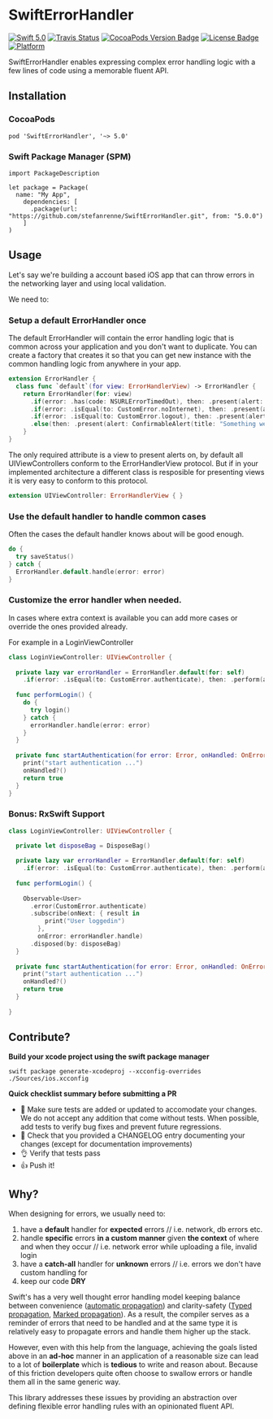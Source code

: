 # SwiftErrorHandler

[![Swift 5.0](https://img.shields.io/badge/swift-5.0-orange.svg?style=flat)](https://swift.org)
[![Travis Status](https://travis-ci.org/stefanrenne/SwiftErrorHandler.svg?branch=master)](https://travis-ci.org/stefanrenne/SwiftErrorHandler)
[![CocoaPods Version Badge](https://img.shields.io/cocoapods/v/SwiftErrorHandler.svg)](https://cocoapods.org/pods/SwiftErrorHandler)
[![License Badge](https://img.shields.io/cocoapods/l/SwiftErrorHandler.svg)](LICENSE)
[![Platform](https://img.shields.io/cocoapods/p/SwiftErrorHandler.svg?style=flat)](http://cocoapods.org/pods/SwiftErrorHandler)

SwiftErrorHandler enables expressing complex error handling logic with a few lines of code using a memorable fluent API.


## Installation

### CocoaPods

```
pod 'SwiftErrorHandler', '~> 5.0'
```

### Swift Package Manager (SPM)

```
import PackageDescription

let package = Package(
  name: "My App",
    dependencies: [
      .package(url: "https://github.com/stefanrenne/SwiftErrorHandler.git", from: "5.0.0")
    ]
)
```


## Usage

Let's say we're building a account based iOS app that can throw errors in the networking layer and using local validation.

We need to:

### Setup a default ErrorHandler once

The default ErrorHandler will contain the error handling logic that is common across your application and you don't want to duplicate. You can create a factory that creates it so that you can get new instance with the common handling logic from anywhere in your app.

```swift
extension ErrorHandler {
  class func `default`(for view: ErrorHandlerView) -> ErrorHandler {
    return ErrorHandler(for: view)
      .if(error: .has(code: NSURLErrorTimedOut), then: .present(alert: ConfirmableAlert(title: "Timeout occurred", confirmTitle: "Retry", confirmAction: { error in print("retry network call") })))
      .if(error: .isEqual(to: CustomError.noInternet), then: .present(alert: ConfirmableAlert(title: "Did you turn off the internet?", confirmTitle: "No")))
      .if(error: .isEqual(to: CustomError.logout), then: .present(alert: RejectableAlert(title: "Are you sure you want to logout?", confirmTitle: "Yes", rejectTitle: "No")))
      .else(then: .present(alert: ConfirmableAlert(title: "Something went wrong", confirmTitle: "Ok")))
    }
}
```

The only required attribute is a view to present alerts on, by default all UIViewControllers conform to the ErrorHandlerView protocol. But if in your implemented architecture a different class is resposible for presenting views it is very easy to conform to this protocol.

```swift
extension UIViewController: ErrorHandlerView { }
```



### Use the default handler to handle common cases

Often the cases the default handler knows about will be good enough.

```swift
do {
  try saveStatus()
} catch {
  ErrorHandler.default.handle(error: error)
}
```

### Customize the error handler when needed.

In cases where extra context is available you can add more cases or override the ones provided already.

For example in a LoginViewController

```swift
class LoginViewController: UIViewController {
    
  private lazy var errorHandler = ErrorHandler.default(for: self)
    .if(error: .isEqual(to: CustomError.authenticate), then: .perform(action: startAuthentication))
        
  func performLogin() {
    do {
      try login()
    } catch {
      errorHandler.handle(error: error)
    }
  }
    
  private func startAuthentication(for error: Error, onHandled: OnErrorHandled) -> Bool {
    print("start authentication ...")
    onHandled?()
    return true
  }      
}
```

### Bonus: RxSwift Support

```swift
class LoginViewController: UIViewController {

  private let disposeBag = DisposeBag()
    
  private lazy var errorHandler = ErrorHandler.default(for: self)
    .if(error: .isEqual(to: CustomError.authenticate), then: .perform(action: startAuthentication))
        
  func performLogin() {
    
    Observable<User>
      .error(CustomError.authenticate)
      .subscribe(onNext: { result in
          print("User loggedin")
        },
        onError: errorHandler.handle)
      .disposed(by: disposeBag)
  }
    
  private func startAuthentication(for error: Error, onHandled: OnErrorHandled) -> Bool {
    print("start authentication ...")
    onHandled?()
    return true
  }   
        
}
```

## Contribute?

**Build your xcode project using the swift package manager**
 
```
swift package generate-xcodeproj --xcconfig-overrides ./Sources/ios.xcconfig
```


**Quick checklist summary before submitting a PR**

- 🔎 Make sure tests are added or updated to accomodate your changes. We do not accept any addition that come without tests. When possible, add tests to verify bug fixes and prevent future regressions.
- 📖 Check that you provided a CHANGELOG entry documenting your changes (except for documentation improvements)
- 👌 Verify that tests pass
- 👍 Push it!


## Why?

When designing for errors, we usually need to:

1. have a **default** handler for **expected** errors
// i.e. network, db errors etc.
2. handle **specific** errors **in a custom manner** given **the context**  of where and when they occur
// i.e. network error while uploading a file, invalid login
3. have a **catch-all** handler for **unknown** errors
// i.e. errors we don't have custom handling for
4. keep our code **DRY**

Swift's has a very well thought error handling model keeping balance between convenience ([automatic propagation](https://github.com/apple/swift/blob/master/docs/ErrorHandlingRationale.rst#automatic-propagation)) and clarity-safety ([Typed propagation](https://github.com/apple/swift/blob/master/docs/ErrorHandlingRationale.rst#id3), [Marked propagation](https://github.com/apple/swift/blob/master/docs/ErrorHandlingRationale.rst#id4)). As a result, the compiler serves as a reminder of errors that need to be handled and at the same type it is relatively easy to propagate errors and handle them higher up the stack.

However, even with this help from the language, achieving the goals listed above in an **ad-hoc** manner in an application of a reasonable size can lead to a lot of **boilerplate** which is **tedious** to write and reason about. Because of this friction developers quite often choose to swallow errors or handle them all in the same generic way.

This library addresses these issues by providing an abstraction over defining flexible error handling rules with an opinionated fluent API.
